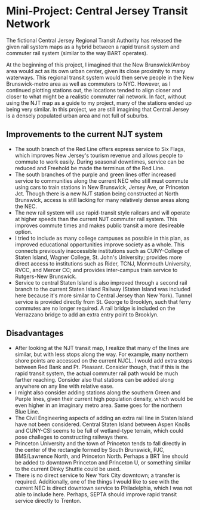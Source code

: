 # Mini-Project: Central Jersey Transit Network

The fictional Central Jersey Regional Transit Authority has released the given rail system maps as a hybrid between a rapid transit system and commuter rail system (similar to the way BART operates). 

At the beginning of this project, I imagined that the New Brunswick/Amboy area would act as its own urban center, given its close proximity to many waterways. This regional transit system would then serve people in the New Brunswick-metro area as well as commuters to NYC. However, as I continued plotting stations out, the locations tended to align closer and closer to what might be a realistic commuter rail network. In fact, without using the NJT map as a guide to my project, many of the stations ended up being very similar. In this project, we are still imagining that Central Jersey is a densely populated urban area and not full of suburbs. 

## Improvements to the current NJT system

* The south branch of the Red Line offers express service to Six Flags, which improves New Jersey's tourism revenue and allows people to commute to work easily. During seasonal downtimes, service can be reduced and Freehold be made the terminus of the Red Line. 
* The south branches of the purple and green lines offer increased service to communities along the current NEC who still must commute using cars to train stations in New Brunswick, Jersey Ave, or Princeton Jct. Though there is a new NJT station being constructed at North Brunswick, access is still lacking for many relatively dense areas along the NEC. 
* The new rail system will use rapid-transit style railcars and will operate at higher speeds than the current NJT commuter rail system. This improves commute times and makes public transit a more desireable option. 
* I tried to include as many college campuses as possible in this plan, as improved educational opportunities improve society as a whole. This connects previously inaccessible institutions such as CUNY-College of Staten Island, Wagner College, St. John's University; provides more direct access to institutions such as Rider, TCNJ, Monmouth University, RVCC, and Mercer CC; and provides inter-campus train service to Rutgers-New Brunswick. 
* Service to central Staten Island is also improved through a second rail branch to the current Staten Island Railway (Staten Island was included here because it's more similar to Central Jersey than New York). Tunnel service is provided directly from St. George to Brooklyn, such that ferry commutes are no longer required. A rail bridge is included on the Verrazzano bridge to add an extra entry point to Brooklyn. 

## Disadvantages

* After looking at the NJT transit map, I realize that many of the lines are similar, but with less stops along the way. For example, many northern shore points are accessed on the current NJCL. I would add extra stops between Red Bank and Pt. Pleasant. Consider though, that if this is the rapid transit system, the actual commuter rail path would be much farther reaching. Consider also that stations can be added along anywhere on any line with relative ease. 
* I might also consider adding stations along the southern Green and Purple lines, given their current high population density, which would be even higher in an imaginary metro area. Same goes for the northern Blue Line. 
* The Civil Engineering aspects of adding an extra rail line in Staten Island have not been considered. Central Staten Island between Aspen Knolls and CUNY-CSI seems to be full of wetland-type terrain, which could pose challeges to constructing railways there. 
* Princeton University and the town of Princeton tends to fall directly in the center of the rectangle formed by South Brunswick, PJC, BMS/Lawrence North, and Princeton North. Perhaps a BRT line should be added to downtown Princeton and Princeton U, or something similar to the current Dinky Shuttle could be used. 
* There is no direct service to New York City downtown; a transfer is required. Additionally, one of the things I would like to see with the current NEC is direct downtown service to Philadelphia, which I was not able to include here. Perhaps, SEPTA should improve rapid transit service directly to Trenton. 
